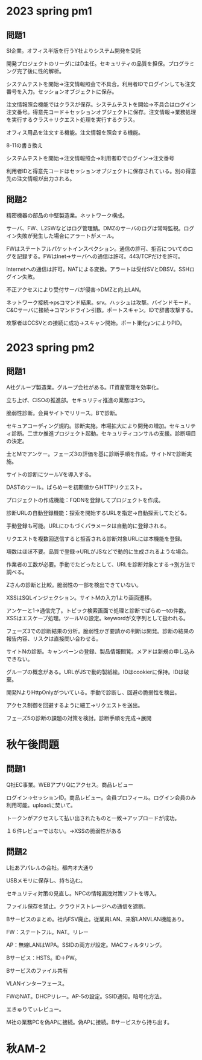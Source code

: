 # 2023 spring pm1

## 問題1

SI企業。オフィス半版を行うY社よりシステム開発を受託

開発プロジェクトのリーダにはD主任。セキュリティの品質を担保。プログラミング完了後に性的解析。

システムテストを開始→注文情報照会で不具合。利用者IDでログインしても注文番号を入力。セッションオブジェクトに保存。

注文情報照会機能ではクラスが保存。システムテストを開始→不具合はログイン注文番号。得意先コード＋セッションオブジェクトに保存。注文情報→業務処理を実行するクラス＋リクエスト処理を実行するクラス。

オフィス用品を注文する機能。注文情報を照会する機能。

8-11の書き換え

システムテストを開始→注文情報照会→利用者IDでログイン→注文番号

利用者IDと得意先コードはセッションオブジェクトに保存されている。別の得意先の注文情報が出力される。

## 問題2

精密機器の部品の中堅製造業。ネットワーク構成。

サーバ、FW、L2SWなどはログ管理鯖。DMZのサーバのログは常時監視。ログイン失敗が発生した場合にアラートがメール。

FWはステートフルパケットインスペクション。通信の許可、拒否についてのログを記録する。FWはInet→サーバへの通信は許可。443/TCPだけを許可。

Internetへの通信は許可。NATによる変換。アラートは受付SVとDBSV。SSHログイン失敗。

不正アクセスにより受付サーバが侵害→DMZと向上LAN。

ネットワーク接続→psコマンド結果。srv。ハッシュは攻撃。バインドモード。C&Cサーバに接続→コマンドライン引数。ポートスキャン。IDで辞書攻撃する。

攻撃者はCCSVとの接続に成功→スキャン開始。ポート巣化yンによりPID。

# 2023 spring pm2

## 問題1

A社グループ製造業。グループ会社がある。IT資産管理を効率化。

立ち上げ、CISOの推進部。セキュリティ推進の業務は3つ。

脆弱性診断。会員サイトでリリース。Bで診断。

セキュアコーディング規約。診断実施。市場拡大により開発の増加。セキュリティ診断。二世か推進プロジェクト起動。セキュリティコンサルの支援。診断項目の決定。

士とMでアンケー。フェーズ3の評価を基に診断手順を作成。サイトNで診断実施。

サイトの診断にツールVを導入する。

DASTのツール。ぱらめーを初期値からHTTPリクエスト。

プロジェクトの作成機能：FQDNを登録してプロジェクトを作成。

診断URLの自動登録機能：探索を開始するURLを指定→自動探索してたどる。

手動登録も可能。URLにひもづくパラメータは自動的に登録される。

リクエストを複数回送信すると拒否される診断対象URLには本機能を登録。

項数はほぼ不要。品質で登録→URLがJSなどで動的に生成されるような場合。

作業者の工数が必要。手動でたどったとして、URLを診断対象とする→別方法で調べる。

Zさんの診断と比較。脆弱性の一部を検出できていない。

XSSはSQLインジェクション。サイトMの入力1より画面遷移。

アンケーと1→通信完了。トピック検索画面で処理と診断でぱらめーtの件数。XSSはエスケープ処理。ツールVの設定。keywordが文字列として扱われる。

フェーズ3での診断結果の分析。脆弱性かぎ要請かの判断は開発。診断の結果の報告内容、リスクは直接問い合わせる。

サイトNの診断。キャンペーンの登録、製品情報閲覧。メアドは新規の申し込みできない。

グループの概念がある。URLがJSで動的製紙絵。IDはcookierに保持。IDは破棄。

開発NよりHttpOnlyがついている。手動で診断し、回避の脆弱性を検出。

アクセス制御を回避するように細工→リクエストを送出。

フェーズ5の診断の課題の対策を検討。診断手順を完成→展開


# 秋午後問題

## 問題1

Q社EC事業。WEBアプリQにアクセス。商品レビュー

ログイン→セッションID。商品レビュー。会員プロフィール。ログイン会員のみ利用可能。uploadに焚いて。

トークンがアクセスして払い出されたものと一致→アップロードが成功。

１６件レビューではない。→XSSの脆弱性がある

## 問題2

L社あアパレルの会社。都内オ大通り

USBメモリに保存し、持ち込む。

セキュリティ対策の見直し。NPCの情報漏洩対策ソフトを導入。

ファイル保存を禁止。クラウドストレージへの通信を遮断。

Bサービスのまとめ。社内FSV廃止。従業員LAN、来客LANVLAN機能あり。

FW：ステートフル。NAT。リレー

AP：無線LANはWPA。SSIDの両方が設定。MACフィルタリング。

Bサービス：HSTS。ID＋PW。

Bサービスのファイル共有

VLANインターフェース。

FWのNAT。DHCPリレー。AP-5の設定。SSID通知。暗号化方法。

エきゅりてぃレビュー。

M社の業務PCを偽APに接続。偽APに接続。Bサービスから持ち出す。




# 秋AM-2
